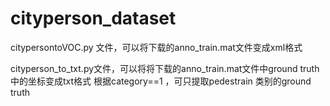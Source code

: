 # cityperson_dataset
citypersontoVOC.py 文件，可以将下载的anno_train.mat文件变成xml格式


cityperson_to_txt.py文件，可以将将下载的anno_train.mat文件中ground truth中的坐标变成txt格式
根据category==1 ，可只提取pedestrain 类别的ground truth
